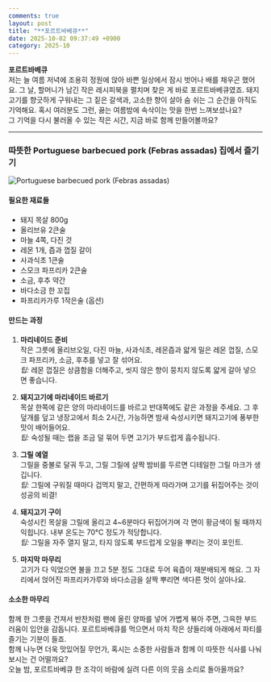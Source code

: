 ```yaml
---
comments: true
layout: post
title: "**포르트바베큐**"
date: 2025-10-02 09:37:49 +0900
category: 2025-10
---
```


**포르트바베큐**  
저는 늘 여름 저녁에 조용히 정원에 앉아 바쁜 일상에서 잠시 벗어나 배를 채우곤 했어요. 그 날, 할머니가 남긴 작은 레시피북을 펼치며 찾은 게 바로 포르트바베큐였죠. 돼지고기를 향긋하게 구워내는 그 짙은 갈색과, 고소한 향이 살아 숨 쉬는 그 순간을 아직도 기억해요. 혹시 여러분도 그런, 끓는 여름밤에 속삭이는 맛을 한번 느껴보셨나요?  
그 기억을 다시 불러올 수 있는 작은 시간, 지금 바로 함께 만들어볼까요?

---

### 따뜻한 Portuguese barbecued pork (Febras assadas) 집에서 즐기기

![Portuguese barbecued pork (Febras assadas)](https://www.themealdb.com/images/media/meals/cybyue1614349443.jpg)

#### 필요한 재료들  
- 돼지 목살 800g  
- 올리브유 2큰술  
- 마늘 4쪽, 다진 것  
- 레몬 1개, 즙과 껍질 갈이  
- 사과식초 1큰술  
- 스모크 파프리카 2큰술  
- 소금, 후추 약간  
- 바다소금 한 꼬집  
- 파프리카가루 1작은술 (옵션)

#### 만드는 과정  

1. **마리네이드 준비**  
   작은 그릇에 올리브오일, 다진 마늘, 사과식초, 레몬즙과 얇게 밀은 레몬 껍질, 스모크 파프리카, 소금, 후추를 넣고 잘 섞어요.  
   *팁:* 레몬 껍질은 상큼함을 더해주고, 씻지 않은 향이 뭉치지 않도록 얇게 갈아 넣으면 좋습니다.

2. **돼지고기에 마리네이드 바르기**  
   목살 한쪽에 같은 양의 마리네이드를 바르고 반대쪽에도 같은 과정을 주세요. 그 후 덮개를 덮고 냉장고에서 최소 2시간, 가능하면 밤새 숙성시키면 돼지고기에 풍부한 맛이 배어들어요.  
   *팁:* 숙성될 때는 랩을 조금 덜 묶어 두면 고기가 부드럽게 흡수됩니다.

3. **그릴 예열**  
   그릴을 중불로 달궈 두고, 그릴 그릴에 살짝 밤비를 두르면 디테일한 그릴 마크가 생깁니다.  
   *팁:* 그릴에 구워질 때마다 겁먹지 말고, 간편하게 따라가며 고기를 뒤집어주는 것이 성공의 비결!

4. **돼지고기 구이**  
   숙성시킨 목살을 그릴에 올리고 4~6분마다 뒤집어가며 각 면이 황금색이 될 때까지 익힙니다. 내부 온도는 70°C 정도가 적당합니다.  
   *팁:* 그릴을 자주 열지 말고, 타지 않도록 부드럽게 오일을 뿌리는 것이 포인트.

5. **마지막 마무리**  
   고기가 다 익었으면 불을 끄고 5분 정도 그대로 두어 육즙이 재분배되게 해요. 그 자리에서 얹어진 파프리카가루와 바다소금을 살짝 뿌리면 색다른 멋이 살아나요.

#### 소소한 마무리

함께 한 그릇을 건져서 반찬처럼 팬에 올린 양파를 넣어 가볍게 볶아 주면, 그윽한 부드러움이 입안을 감돕니다. 포르트바베큐를 먹으면서 마치 작은 샹들리에 아래에서 파티를 즐기는 기분이 들죠.  
함께 나누면 더욱 맛있어질 무언가, 혹시는 소중한 사람들과 함께 이 따뜻한 식사를 나눠보시는 건 어떨까요?  
오늘 밤, 포르트바베큐 한 조각이 바람에 실려 다른 이의 웃음 소리로 돌아올까요?